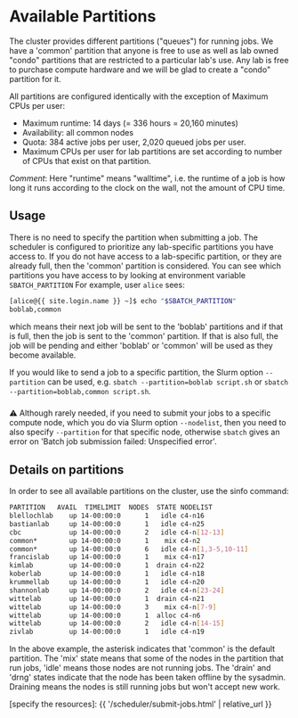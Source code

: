 # Available Partitions

The cluster provides different partitions ("queues") for running jobs. We have a 'common' partition that anyone is free to use as well as lab owned "condo" partitions that are restricted to a particular lab's use. Any lab is free to purchase compute hardware and we will be glad to create a "condo" partition for it. 

All partitions are configured identically with the exception of Maximum CPUs per user:

  - Maximum runtime: 14 days (= 336 hours = 20,160 minutes)
  - Availability: all common nodes
  - Quota: 384 active jobs per user, 2,020 queued jobs per user.
  - Maximum CPUs per user for lab partitions are set according to number of CPUs that exist on that partition.

_Comment_: Here "runtime" means "walltime", i.e. the runtime of a job is how long it runs according to the clock on the wall, not the amount of CPU time.


## Usage

There is no need to specify the partition when submitting a job.  The scheduler is configured to prioritize any lab-specific partitions you have access to.  If you do not have access to a lab-specific partition, or they are already full, then the 'common' partition is considered.  You can see which partitions you have access to by looking at environment variable `SBATCH_PARTITION`  For example, user `alice` sees:

```sh
[alice@{{ site.login.name }} ~]$ echo "$SBATCH_PARTITION"
boblab,common
```

which means their next job will be sent to the 'boblab' partitions and if that is full, then the job is sent to the 'common' partition.  If that is also full, the job will be pending and either 'boblab' or 'common' will be used as they become available.

If you would like to send a job to a specific partition, the Slurm option `--partition` can be used, e.g. `sbatch --partition=boblab script.sh` or `sbatch --partition=boblab,common script.sh`.

<div class="alert alert-warning" role="alert" style="margin-top: 3ex">
<span>⚠️</span> Although rarely needed, if you need to submit your jobs to a specific compute node, which you do via Slurm option <code>--nodelist</code>, then you need to also specify <code>--partition</code> for that specific node, otherwise <code>sbatch</code> gives an error on 'Batch job submission failed: Unspecified error'.
</div>



## Details on partitions

In order to see all available partitions on the cluster, use the sinfo command:

<!-- code-block label="sinfo" -->
```sh
PARTITION   AVAIL  TIMELIMIT  NODES  STATE NODELIST 
blellochlab    up 14-00:00:0      1   idle c4-n16 
bastianlab     up 14-00:00:0      1   idle c4-n25
cbc            up 14-00:00:0      2   idle c4-n[12-13] 
common*        up 14-00:00:0      1    mix c4-n2 
common*        up 14-00:00:0      6   idle c4-n[1,3-5,10-11] 
francislab     up 14-00:00:0      1    mix c4-n17 
kimlab         up 14-00:00:0      1  drain c4-n22 
koberlab       up 14-00:00:0      1   idle c4-n18 
krummellab     up 14-00:00:0      1   idle c4-n20 
shannonlab     up 14-00:00:0      2   idle c4-n[23-24]
wittelab       up 14-00:00:0      1  drain c4-n21 
wittelab       up 14-00:00:0      3    mix c4-n[7-9] 
wittelab       up 14-00:00:0      1  alloc c4-n6 
wittelab       up 14-00:00:0      2   idle c4-n[14-15] 
zivlab         up 14-00:00:0      1   idle c4-n19 
```

In the above example, the asterisk indicates that 'common' is the default partition. The 'mix' state means that some of the nodes in the partition that run jobs, 'idle' means those nodes are not running jobs. The 'drain' and 'drng' states indicate that the node has been taken offline by the sysadmin. Draining means the nodes is still running jobs but won't accept new work.



[specify the resources]: {{ '/scheduler/submit-jobs.html' | relative_url }}
